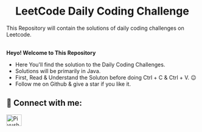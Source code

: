 <h1 align="center"> LeetCode Daily Coding Challenge </h1>
This Repository will contain the solutions of daily coding challenges on Leetcode.
<br>
<br>


**Heyo! Welcome to This Repository**
* Here You'll find the solution to the Daily Coding Challenges.
* Solutions will be primarily in Java.
* First, Read & Understand the Soluton before doing Ctrl + C & Ctrl + V. 😉
* Follow me on Github & give a star if you like it.

## 📲 Connect with me:
<a href="https://www.linkedin.com/in/piyushsharma04/" target="blank"><img align="center" src="https://raw.githubusercontent.com/rahuldkjain/github-profile-readme-generator/master/src/images/icons/Social/linked-in-alt.svg" alt="PiyushSharma04" height="30" width="40" /></a>
